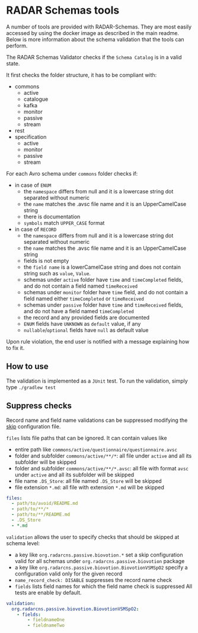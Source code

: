 # RADAR Schemas tools

A number of tools are provided with RADAR-Schemas. They are most easily accessed by using the docker
image as described in the main readme. Below is more information about the schema validation that
the tools can perform.

The RADAR Schemas Validator checks if the `Schema Catalog` is in a valid state.

It first checks the folder structure, it has to be compliant with:
- commons
  * active
  * catalogue
  * kafka
  * monitor
  * passive
  * stream
- rest
- specification
  * active
  * monitor
  * passive
  * stream
  
For each Avro schema under `commons` folder checks if:
- in case of `ENUM`
  * the `namespace` differs from null and it is a lowercase string dot separated without numeric
  * the `name` matches the .avsc file name and it is an UpperCamelCase string
  * there is documentation
  * `symbols` match `UPPER_CASE` format
- in case of `RECORD`
  * the `namespace` differs from null and it is a lowercase string dot separated without numeric
  * the `name` matches the .avsc file name and it is an UpperCamelCase string
  * fields is not empty
  * the `field name` is a lowerCamelCase string and does not contain string such as `value`, `Value`.
  * schemas under `active` folder have `time` and `timeCompleted` fields, and do not contain a field named `timeReceived`
  * schemas under `monitor` folder have `time` field, and do not contain a field named either `timeCompleted` or `timeReceived`
  * schemas under `passive` folder have `time` and `timeReceived` fields, and do not have a field named `timeCompleted`
  * the record and any provided fields are documented
  * `ENUM` fields have `UNKNOWN` as `default` value, if any
  * `nullable`/`optional` fields have `null` as default value 
  
Upon rule violation, the end user is notified with a message explaining how to fix it.

## How to use

The validation is implemented as a `JUnit` test. To run the validation, simply type `./gradlew test`

## Suppress checks

Record name and field name validations can be suppressed modifying the [skip](src/test/resources/schema.yml) configuration file.

`files` lists file paths that can be ignored. It can contain values like
- entire path like `commons/active/questionnaire/questionnaire.avsc`
- folder and subfolder `commons/active/**/*`: all file under `active` and all its subfolder will be skipped
- folder and subfolder `commons/active/**/*.avsc`: all file with format `avsc` under `active` and all its subfolder will be skipped
- file name `.DS_Store`: all file named `.DS_Store` will be skipped
- file extension `*.md`: all file with extension `*.md` will be skipped

```yaml
files:
  - path/to/avoid/README.md
  - path/to/**/*
  - path/to/**/README.md
  - .DS_Store
  - *.md
``` 

`validation` allows the user to specify checks that should be skipped at schema level:
- a key like `org.radarcns.passive.biovotion.*` set a skip configuration valid for all schemas under `org.radarcns.passive.biovotion` package
- a key like `org.radarcns.passive.biovotion.BiovotionVSMSpO2` specify a configuration valid only for the given record
- `name_record_check: DISABLE` suppresses the record name check
- `fields` lists field names for which the field name check is suppressed
All tests are enable by default.

```yaml
validation:
  org.radarcns.passive.biovotion.BiovotionVSMSpO2:
    - fields:
        - fieldnameOne
        - fieldnameTwo
``` 
